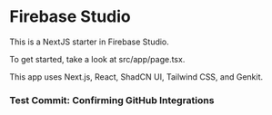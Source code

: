 # Firebase Studio

This is a NextJS starter in Firebase Studio.

To get started, take a look at src/app/page.tsx.

This app uses Next.js, React, ShadCN UI, Tailwind CSS, and Genkit.

### Test Commit: Confirming GitHub Integrations

<!-- This comment is to trigger a new deployment workflow. -->

